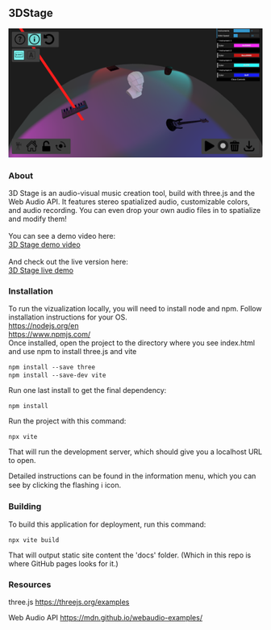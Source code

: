 ## 3DStage

![3D Stage](screenshot.png)

### About
3D Stage is an audio-visual music creation tool, build with three.js and the Web Audio API. It features stereo spatialized audio, customizable colors, and audio recording. You can even drop your own audio files in to spatialize and modify them!
<br><br>
You can see a demo video here: 
<br>
[3D Stage demo video](https://drive.google.com/file/d/1xTrySzJaFrVCRjIFpE2OyHvV5XpGrmlW/preview)
<br><br>
And check out the live version here:
<br>
[3D Stage live demo](https://latterarrays.github.io/3DStage)
<br>
### Installation
To run the vizualization locally, you will need to install node and npm. Follow installation instructions for your OS.
<br>
https://nodejs.org/en
<br>
https://www.npmjs.com/
<br>
Once installed, open the project to the directory where you see index.html and use npm to install three.js and vite
```
npm install --save three
npm install --save-dev vite
```

Run one last install to get the final dependency:

```
npm install
```
Run the project with this command:

```
npx vite
```

That will run the development server, which should give you a localhost URL to open. 

Detailed instructions can be found in the information menu, which you can see by clicking the flashing ℹ️ icon.

### Building

To build this application for deployment, run this command:
```
npx vite build
```
That will output static site content the 'docs' folder. (Which in this repo is where GitHub pages looks for it.)
### Resources
three.js
https://threejs.org/examples
<br>

Web Audio API
https://mdn.github.io/webaudio-examples/
<br>
